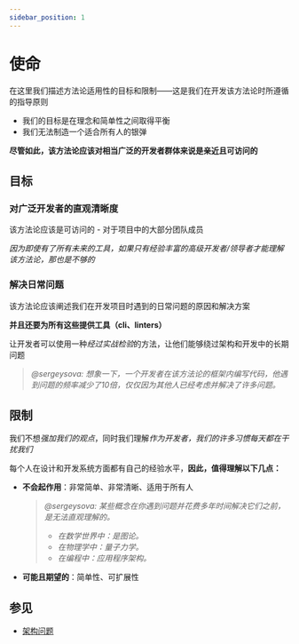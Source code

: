 ```yaml
---
sidebar_position: 1
---
```


# 使命

在这里我们描述方法论适用性的目标和限制——这是我们在开发该方法论时所遵循的指导原则

- 我们的目标是在理念和简单性之间取得平衡
- 我们无法制造一个适合所有人的银弹

**尽管如此，该方法论应该对相当广泛的开发者群体来说是亲近且可访问的**

## 目标

### 对广泛开发者的直观清晰度

该方法论应该是可访问的 - 对于项目中的大部分团队成员

*因为即使有了所有未来的工具，如果只有经验丰富的高级开发者/领导者才能理解该方法论，那也是不够的*

### 解决日常问题

该方法论应该阐述我们在开发项目时遇到的日常问题的原因和解决方案

**并且还要为所有这些提供工具（cli、linters）**

让开发者可以使用一种*经过实战检验*的方法，让他们能够绕过架构和开发中的长期问题

> *@sergeysova: 想象一下，一个开发者在该方法论的框架内编写代码，他遇到问题的频率减少了10倍，仅仅因为其他人已经考虑并解决了许多问题。*

## 限制

我们不想*强加我们的观点*，同时我们理解*作为开发者，我们的许多习惯每天都在干扰我们*

每个人在设计和开发系统方面都有自己的经验水平，**因此，值得理解以下几点：**

- **不会起作用**：非常简单、非常清晰、适用于所有人
    > *@sergeysova: 某些概念在你遇到问题并花费多年时间解决它们之前，是无法直观理解的。*
    >
    > - *在数学世界中：是图论。*
    > - *在物理学中：量子力学。*
    > - *在编程中：应用程序架构。*

- **可能且期望的**：简单性、可扩展性

## 参见

- [架构问题][refs-architecture--problems]

[refs-architecture--problems]: /docs/about/understanding/architecture#problems
